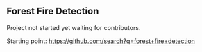 ## Forest Fire Detection

Project not started yet waiting for contributors.

Starting point: https://github.com/search?q=forest+fire+detection
